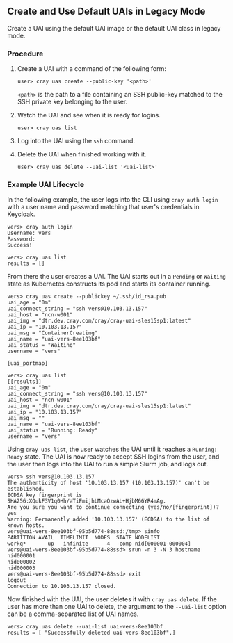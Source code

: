 
## Create and Use Default UAIs in Legacy Mode

Create a UAI using the default UAI image or the default UAI class in legacy mode.

### Procedure

1. Create a UAI with a command of the following form:

    ```
    user> cray uas create --public-key '<path>'
    ```

    `<path>` is the path to a file containing an SSH public-key matched to the SSH private key belonging to the user.

1. Watch the UAI and see when it is ready for logins.

    ```
    user> cray uas list
    ```

1. Log into the UAI using the `ssh` command.

1. Delete the UAI when finished working with it.

    ```
    user> cray uas delete --uai-list '<uai-list>'
    ```

### Example UAI Lifecycle

In the following example, the user logs into the CLI using `cray auth login` with a user name and password matching that user's credentials in Keycloak.

```
vers> cray auth login
Username: vers
Password:
Success!

vers> cray uas list
results = []
```

From there the user creates a UAI. The UAI starts out in a `Pending` or `Waiting` state as Kubernetes constructs its pod and starts its container running.

```
vers> cray uas create --publickey ~/.ssh/id_rsa.pub
uai_age = "0m"
uai_connect_string = "ssh vers@10.103.13.157"
uai_host = "ncn-w001"
uai_img = "dtr.dev.cray.com/cray/cray-uai-sles15sp1:latest"
uai_ip = "10.103.13.157"
uai_msg = "ContainerCreating"
uai_name = "uai-vers-8ee103bf"
uai_status = "Waiting"
username = "vers"

[uai_portmap]

vers> cray uas list
[[results]]
uai_age = "0m"
uai_connect_string = "ssh vers@10.103.13.157"
uai_host = "ncn-w001"
uai_img = "dtr.dev.cray.com/cray/cray-uai-sles15sp1:latest"
uai_ip = "10.103.13.157"
uai_msg = ""
uai_name = "uai-vers-8ee103bf"
uai_status = "Running: Ready"
username = "vers"
```

Using `cray uas list`, the user watches the UAI until it reaches a `Running: Ready` state. The UAI is now ready to accept SSH logins from the user, and the user then logs into the UAI to run a simple Slurm job, and logs out.

```
vers> ssh vers@10.103.13.157
The authenticity of host '10.103.13.157 (10.103.13.157)' can't be established.
ECDSA key fingerprint is SHA256:XQukF3V1q0Hh/aTiFmijhLMcaOzwAL+HjbM66YR4mAg.
Are you sure you want to continue connecting (yes/no/[fingerprint])? yes
Warning: Permanently added '10.103.13.157' (ECDSA) to the list of known hosts.
vers@uai-vers-8ee103bf-95b5d774-88ssd:/tmp> sinfo
PARTITION AVAIL  TIMELIMIT  NODES  STATE NODELIST
workq*       up   infinite      4   comp nid[000001-000004]
vers@uai-vers-8ee103bf-95b5d774-88ssd> srun -n 3 -N 3 hostname
nid000001
nid000002
nid000003
vers@uai-vers-8ee103bf-95b5d774-88ssd> exit
logout
Connection to 10.103.13.157 closed.
```

Now finished with the UAI, the user deletes it with `cray uas delete`. If the user has more than one UAI to delete, the argument to the `--uai-list` option can be a comma-separated list of UAI names.

```
vers> cray uas delete --uai-list uai-vers-8ee103bf
results = [ "Successfully deleted uai-vers-8ee103bf",]
```

